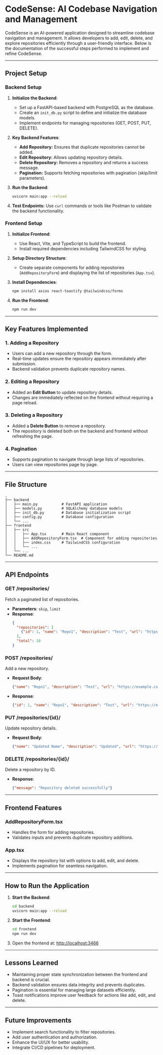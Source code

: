 # CodeSense: AI Codebase Navigation and Management

CodeSense is an AI-powered application designed to streamline codebase navigation and management. It allows developers to add, edit, delete, and explore repositories efficiently through a user-friendly interface. Below is the documentation of the successful steps performed to implement and refine CodeSense.

---

## Project Setup

### Backend Setup
1. **Initialize the Backend**:
   - Set up a FastAPI-based backend with PostgreSQL as the database.
   - Create an `init_db.py` script to define and initialize the database models.
   - Implement endpoints for managing repositories (GET, POST, PUT, DELETE).

2. **Key Backend Features**:
   - **Add Repository:** Ensures that duplicate repositories cannot be added.
   - **Edit Repository:** Allows updating repository details.
   - **Delete Repository:** Removes a repository and returns a success message.
   - **Pagination:** Supports fetching repositories with pagination (skip/limit parameters).

3. **Run the Backend**:
   ```bash
   uvicorn main:app --reload
   ```

4. **Test Endpoints:** Use `curl` commands or tools like Postman to validate the backend functionality.

### Frontend Setup
1. **Initialize Frontend**:
   - Use React, Vite, and TypeScript to build the frontend.
   - Install required dependencies including TailwindCSS for styling.

2. **Setup Directory Structure**:
   - Create separate components for adding repositories (`AddRepositoryForm`) and displaying the list of repositories (`App.tsx`).

3. **Install Dependencies**:
   ```bash
   npm install axios react-toastify @tailwindcss/forms
   ```

4. **Run the Frontend**:
   ```bash
   npm run dev
   ```

---

## Key Features Implemented

### 1. Adding a Repository
- Users can add a new repository through the form.
- Real-time updates ensure the repository appears immediately after submission.
- Backend validation prevents duplicate repository names.

### 2. Editing a Repository
- Added an **Edit Button** to update repository details.
- Changes are immediately reflected on the frontend without requiring a page reload.

### 3. Deleting a Repository
- Added a **Delete Button** to remove a repository.
- The repository is deleted both on the backend and frontend without refreshing the page.

### 4. Pagination
- Supports pagination to navigate through large lists of repositories.
- Users can view repositories page by page.

---

## File Structure

```
.
├── backend
│   ├── main.py           # FastAPI application
│   ├── models.py         # SQLAlchemy database models
│   ├── init_db.py        # Database initialization script
│   ├── config.py         # Database configuration
│   └── ...
├── frontend
│   ├── src
│   │   ├── App.tsx       # Main React component
│   │   ├── AddRepositoryForm.tsx  # Component for adding repositories
│   │   ├── index.css     # TailwindCSS configuration
│   │   └── ...
│   └── ...
└── README.md
```

---

## API Endpoints

### GET /repositories/
Fetch a paginated list of repositories.
- **Parameters**: `skip`, `limit`
- **Response**:
  ```json
  {
    "repositories": [
      {"id": 1, "name": "Repo1", "description": "Test", "url": "https://example.com"}
    ],
    "total": 10
  }
  ```

### POST /repositories/
Add a new repository.
- **Request Body**:
  ```json
  {"name": "Repo1", "description": "Test", "url": "https://example.com"}
  ```
- **Response**:
  ```json
  {"id": 1, "name": "Repo1", "description": "Test", "url": "https://example.com"}
  ```

### PUT /repositories/{id}/
Update repository details.
- **Request Body**:
  ```json
  {"name": "Updated Name", "description": "Updated", "url": "https://example.com"}
  ```

### DELETE /repositories/{id}/
Delete a repository by ID.
- **Response**:
  ```json
  {"message": "Repository deleted successfully"}
  ```

---

## Frontend Features

### AddRepositoryForm.tsx
- Handles the form for adding repositories.
- Validates inputs and prevents duplicate repository additions.

### App.tsx
- Displays the repository list with options to add, edit, and delete.
- Implements pagination for seamless navigation.

---

## How to Run the Application

1. **Start the Backend**:
   ```bash
   cd backend
   uvicorn main:app --reload
   ```

2. **Start the Frontend**:
   ```bash
   cd frontend
   npm run dev
   ```

3. Open the frontend at: [http://localhost:3466](http://localhost:3466)

---

## Lessons Learned
- Maintaining proper state synchronization between the frontend and backend is crucial.
- Backend validation ensures data integrity and prevents duplicates.
- Pagination is essential for managing large datasets efficiently.
- Toast notifications improve user feedback for actions like add, edit, and delete.

---

## Future Improvements
- Implement search functionality to filter repositories.
- Add user authentication and authorization.
- Enhance the UI/UX for better usability.
- Integrate CI/CD pipelines for deployment.
